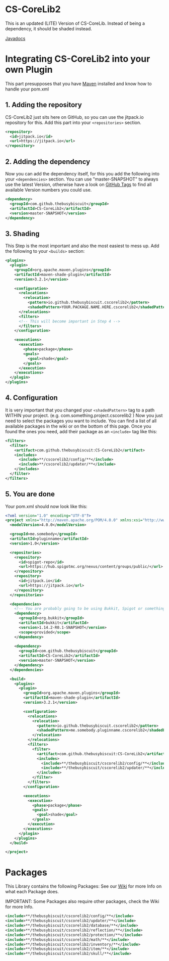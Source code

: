# CS-CoreLib2
This is an updated (LITE) Version of CS-CoreLib. Instead of being a dependency, it should be shaded instead.

[Javadocs](https://javadoc.jitpack.io/com/github/TheBusyBiscuit/CS-CoreLib2/latest/javadoc/index.html)

# Integrating CS-CoreLib2 into your own Plugin
This part presupposes that you have [Maven](https://maven.apache.org/download.cgi) installed and know how to handle your pom.xml

## 1. Adding the repository
CS-CoreLib2 just sits here on GitHub, so you can use the jitpack.io repository for this.
Add this part into your ```<repositories>``` section.

```xml
<repository>
  <id>jitpack.io</id>
  <url>https://jitpack.io</url>
</repository>
```

## 2. Adding the dependency
Now you can add the dependency itself, for this you add the following into your ```<dependencies>``` section.
You can use "master-SNAPSHOT" to always use the latest Version, otherwise have a look on [GitHub Tags](https://github.com/TheBusyBiscuit/CS-CoreLib2/tags) to find all available Version numbers you could use.

```xml
<dependency>
  <groupId>com.github.thebusybiscuit</groupId>
  <artifactId>CS-CoreLib2</artifactId>
  <version>master-SNAPSHOT</version>
</dependency>
```

## 3. Shading
This Step is the most important and also the most easiest to mess up.
Add the following to your ```<builds>``` section:

```xml
<plugins>
  <plugin>
    <groupId>org.apache.maven.plugins</groupId>
    <artifactId>maven-shade-plugin</artifactId>
    <version>3.2.1</version>

    <configuration>
      <relocations>
        <relocation>
          <pattern>io.github.thebusybiscuit.cscorelib2</pattern>
          <shadedPattern>YOUR.PACKAGE.NAME.HERE.cscorelib2</shadedPattern>
      </relocations>
      <filters>
      <!-- This will become important in Step 4 -->  
      </filters>
    </configuration>

    <executions>
      <execution>
        <phase>package</phase>
        <goals>
          <goal>shade</goal>
        </goals>
      </execution>
    </executions>
  </plugin>
</plugins>
```

## 4. Configuration
It is very important that you changed your ```<shadedPattern>``` tag to a path WITHIN your project.
(e.g.   com.something.project.cscorelib2   )
Now you just need to select the packages you want to include.
You can find a list of all available packages in the wiki or on the bottom of this page.
Once you found the ones you need, add their package as an ```<include>``` tag like this:

```xml
<filters>
  <filter>
    <artifact>com.github.thebusybiscuit:CS-CoreLib2</artifact>
    <includes>
      <include>**/cscorelib2/config/**</include>
      <include>**/cscorelib2/updater/**</include>
    </includes>
  </filter>
</filters>
```

## 5. You are done
Your pom.xml should now look like this:

```xml
<?xml version="1.0" encoding="UTF-8"?>
<project xmlns="http://maven.apache.org/POM/4.0.0" xmlns:xsi="http://www.w3.org/2001/XMLSchema-instance" xsi:schemaLocation="http://maven.apache.org/POM/4.0.0 http://maven.apache.org/xsd/maven-4.0.0.xsd">
  <modelVersion>4.0.0</modelVersion>

  <groupId>me.somebody</groupId>
  <artifactId>pluginname</artifactId>
  <version>1.0</version>

  <repositories>
    <repository>
      <id>spigot-repo</id>
      <url>https://hub.spigotmc.org/nexus/content/groups/public/</url>
    </repository>
    <repository>
      <id>jitpack.io</id>
      <url>https://jitpack.io</url>
    </repository>
  </repositories>

  <dependencies>
    <!-- You are probably going to be using Bukkit, Spigot or something like that -->
    <dependency>
      <groupId>org.bukkit</groupId>
      <artifactId>bukkit</artifactId>
      <version>1.14.2-R0.1-SNAPSHOT</version>
      <scope>provided</scope>
    </dependency>
    
    <dependency>
      <groupId>com.github.thebusybiscuit</groupId>
      <artifactId>CS-CoreLib2</artifactId>
      <version>master-SNAPSHOT</version>
    </dependency>
  </dependencies>

  <build>
    <plugins>
      <plugin>
        <groupId>org.apache.maven.plugins</groupId>
        <artifactId>maven-shade-plugin</artifactId>
        <version>3.2.1</version>

        <configuration>
          <relocations>
            <relocation>
              <pattern>io.github.thebusybiscuit.cscorelib2</pattern>
              <shadedPattern>me.somebody.pluginname.cscorelib2</shadedPattern>
            </relocation>
          </relocations>
          <filters>
            <filter>
              <artifact>com.github.thebusybiscuit:CS-CoreLib2</artifact>
              <includes>
                <include>**/thebusybiscuit/cscorelib2/config/**</include>
                <include>**/thebusybiscuit/cscorelib2/updater/**</include>
              </includes>
            </filter>
          </filters>
        </configuration>

        <executions>
          <execution>
            <phase>package</phase>
            <goals>
              <goal>shade</goal>
            </goals>
          </execution>
        </executions>
      </plugin>
    </plugins>
  </build>

</project>
```

# Packages
This Library contains the following Packages:
See our [Wiki](https://github.com/TheBusyBiscuit/CS-CoreLib2/wiki/) for more Info on what each Package does.

IMPORTANT: Some Packages also require other packages, check the Wiki for more Info.

```xml
<include>**/thebusybiscuit/cscorelib2/config/**</include>
<include>**/thebusybiscuit/cscorelib2/updater/**</include>
<include>**/thebusybiscuit/cscorelib2/database/**</include>
<include>**/thebusybiscuit/cscorelib2/reflection/**</include>
<include>**/thebusybiscuit/cscorelib2/protection/**</include>
<include>**/thebusybiscuit/cscorelib2/math/**</include>
<include>**/thebusybiscuit/cscorelib2/inventory/**</include>
<include>**/thebusybiscuit/cscorelib2/item/**</include>
<include>**/thebusybiscuit/cscorelib2/skull/**</include>
```

